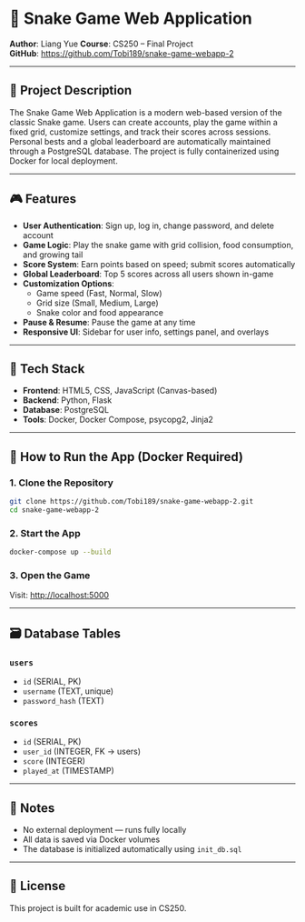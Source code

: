 # 🐍 Snake Game Web Application

**Author**: Liang Yue
**Course**: CS250 – Final Project  
**GitHub**: https://github.com/Tobi189/snake-game-webapp-2

---

## 📘 Project Description

The Snake Game Web Application is a modern web-based version of the classic Snake game. Users can create accounts, play the game within a fixed grid, customize settings, and track their scores across sessions. Personal bests and a global leaderboard are automatically maintained through a PostgreSQL database. The project is fully containerized using Docker for local deployment.

---

## 🎮 Features

- **User Authentication**: Sign up, log in, change password, and delete account
- **Game Logic**: Play the snake game with grid collision, food consumption, and growing tail
- **Score System**: Earn points based on speed; submit scores automatically
- **Global Leaderboard**: Top 5 scores across all users shown in-game
- **Customization Options**:
  - Game speed (Fast, Normal, Slow)
  - Grid size (Small, Medium, Large)
  - Snake color and food appearance
- **Pause & Resume**: Pause the game at any time
- **Responsive UI**: Sidebar for user info, settings panel, and overlays

---

## 🧱 Tech Stack

- **Frontend**: HTML5, CSS, JavaScript (Canvas-based)
- **Backend**: Python, Flask
- **Database**: PostgreSQL
- **Tools**: Docker, Docker Compose, psycopg2, Jinja2

---

## 🐳 How to Run the App (Docker Required)

### 1. Clone the Repository
```bash
git clone https://github.com/Tobi189/snake-game-webapp-2.git
cd snake-game-webapp-2
```

### 2. Start the App
```bash
docker-compose up --build
```

### 3. Open the Game
Visit: [http://localhost:5000](http://localhost:5000)

---

## 🗃️ Database Tables

### `users`
- `id` (SERIAL, PK)
- `username` (TEXT, unique)
- `password_hash` (TEXT)

### `scores`
- `id` (SERIAL, PK)
- `user_id` (INTEGER, FK → users)
- `score` (INTEGER)
- `played_at` (TIMESTAMP)

---

## 🧠 Notes

- No external deployment — runs fully locally
- All data is saved via Docker volumes
- The database is initialized automatically using `init_db.sql`

---

## 📄 License

This project is built for academic use in CS250.

